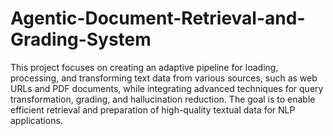 # Agentic-Document-Retrieval-and-Grading-System

This project focuses on creating an adaptive pipeline for loading, processing, and transforming text data from various sources, such as web URLs and PDF documents, while integrating advanced techniques for query transformation, grading, and hallucination reduction. The goal is to enable efficient retrieval and preparation of high-quality textual data for NLP applications.
